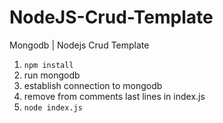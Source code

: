 # NodeJS-Crud-Template
Mongodb | Nodejs Crud Template

1) `npm install`
2) run mongodb
3) establish connection to mongodb
4) remove from comments last lines in index.js
5) `node index.js`
